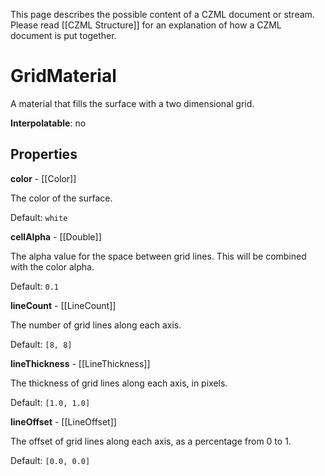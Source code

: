 This page describes the possible content of a CZML document or stream. Please read [[CZML Structure]] for an explanation of how a CZML document is put together.

# GridMaterial

A material that fills the surface with a two dimensional grid.

**Interpolatable**: no

## Properties

**color** - [[Color]]

The color of the surface.

Default: `white`


**cellAlpha** - [[Double]]

The alpha value for the space between grid lines. This will be combined with the color alpha.

Default: `0.1`


**lineCount** - [[LineCount]]

The number of grid lines along each axis.

Default: `[8, 8]`


**lineThickness** - [[LineThickness]]

The thickness of grid lines along each axis, in pixels.

Default: `[1.0, 1.0]`


**lineOffset** - [[LineOffset]]

The offset of grid lines along each axis, as a percentage from 0 to 1.

Default: `[0.0, 0.0]`


